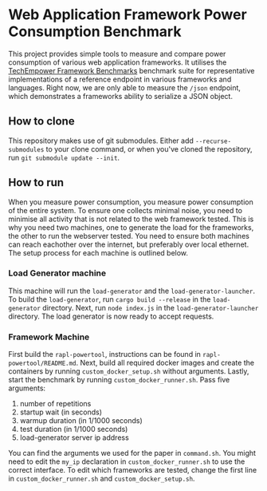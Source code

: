 # Web Application Framework Power Consumption Benchmark

This project provides simple tools to measure and compare power consumption of
various web application frameworks. It utilises the [TechEmpower Framework
Benchmarks](https://www.techempower.com/benchmarks/) benchmark suite for
representative implementations of a reference endpoint in various frameworks
and languages. Right now, we are only able to measure the `/json` endpoint,
which demonstrates a frameworks ability to serialize a JSON object.

## How to clone

This repository makes use of git submodules. Either add `--recurse-submodules`
to your clone command, or when you've cloned the repository, run `git submodule
update --init`.

## How to run

When you measure power consumption, you measure power consumption of the entire
system. To ensure one collects minimal noise, you need to minimise all activity
that is not related to the web framework tested. This is why you need two
machines, one to generate the load for the frameworks, the other to run the
webserver tested. You need to ensure both machines can reach eachother over the
internet, but preferably over local ethernet. The setup process for each
machine is outlined below.

### Load Generator machine

This machine will run the `load-generator` and the `load-generator-launcher`. To
build the `load-generator`, run `cargo build --release` in the `load-generator`
directory. Next, run `node index.js` in the `load-generator-launcher`
directory. The load generator is now ready to accept requests.

### Framework Machine

First build the `rapl-powertool`, instructions can be found in
`rapl-powertool/README.md`. Next, build all required docker images and create
the containers by running `custom_docker_setup.sh` without arguments. Lastly,
start the benchmark by running `custom_docker_runner.sh`. Pass five arguments:

1. number of repetitions
1. startup wait (in seconds)
1. warmup duration  (in 1/1000 seconds)
1. test duration (in 1/1000 seconds)
1. load-generator server ip address

You can find the arguments we used for the paper in `command.sh`. You might need
to edit the `my_ip` declaration in `custom_docker_runner.sh` to use the correct
interface. To edit which frameworks are tested, change the first line in
`custom_docker_runner.sh` and `custom_docker_setup.sh`.
